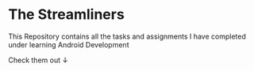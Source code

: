 # The Streamliners
This Repository contains all the tasks and assignments I have completed under learning Android Development

Check them out &#8595;
